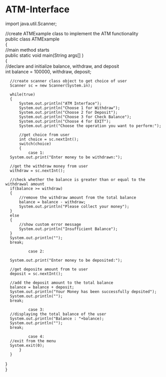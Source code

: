 # ATM-Interface
import java.util.Scanner;  

//create ATMExample class to implement the ATM functionality  
public class ATMExample  
{  
  //main method starts   
  public static void main(String args[] )  
  {  
      //declare and initialize balance, withdraw, and deposit  
      int balance = 100000, withdraw, deposit;  

      //create scanner class object to get choice of user  
      Scanner sc = new Scanner(System.in);  

      while(true)  
      {  
          System.out.println("ATM Interface");  
          System.out.println("Choose 1 for Withdraw");  
          System.out.println("Choose 2 for Deposit");  
          System.out.println("Choose 3 for Check Balance");  
          System.out.println("Choose 4 for EXIT");  
          System.out.print("Choose the operation you want to perform:");  

          //get choice from user  
          int choice = sc.nextInt();  
          switch(choice)  
          {  
              case 1:  
      System.out.print("Enter money to be withdrawn:");  

      //get the withdraw money from user  
      withdraw = sc.nextInt();  

      //check whether the balance is greater than or equal to the withdrawal amount  
      if(balance >= withdraw)  
      {  
          //remove the withdraw amount from the total balance  
          balance = balance - withdraw;  
          System.out.println("Please collect your money");  
      }  
      else  
      {  
          //show custom error message   
          System.out.println("Insufficient Balance");  
      }  
      System.out.println("");  
      break;  

              case 2:  

      System.out.print("Enter money to be deposited:");  

      //get deposite amount from te user  
      deposit = sc.nextInt();  

      //add the deposit amount to the total balance
      balance = balance + deposit;  
      System.out.println("Your Money has been successfully depsited");  
      System.out.println("");  
      break;  

              case 3:  
      //displaying the total balance of the user  
      System.out.println("Balance : "+balance);  
      System.out.println("");  
      break;  

              case 4:  
      //exit from the menu  
      System.exit(0);  
          }  
      }  
  }  
}
